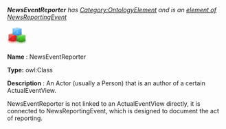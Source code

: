 ___NewsEventReporter__ 
 has
 [Category:OntologyElement](../../Category/OntologyElement "Category:OntologyElement") 
 and is an
 [element of](../../Property/ElementOf "Property:ElementOf") 
[NewsReportingEvent](../../Submissions/NewsReportingEvent "Submissions:NewsReportingEvent")_




  





[![Class](../public/images/thumb/2/27/Class.gif/45px-Class.gif)](../../Image/Class.gif "Class")


__Name__ 
 : NewsEventReporter
 



__Type:__ 
 owl:Class
 



__Description__ 
 : An Actor (usually a Person) that is an author of a certain ActualEventView.
 



 NewsEventReporter is not linked to an ActualEventView directly, it is connected to NewsReportingEvent, which is designed to document the act of reporting.